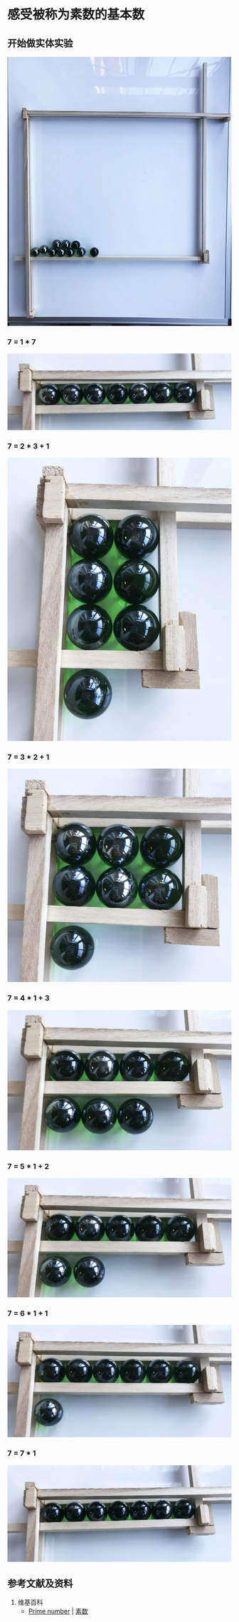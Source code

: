 # 感受被称为素数的基本数

## 开始做实体实验

![](/images/数论/基本数和合成数/感受被称为素数的基本数/0a0.jpg)

### 7 = 1 * 7
![](/images/数论/基本数和合成数/感受被称为素数的基本数/1a1.jpg)

### 7 = 2 * 3 + 1
![](/images/数论/基本数和合成数/感受被称为素数的基本数/1a2.jpg)

### 7 = 3 * 2 + 1
![](/images/数论/基本数和合成数/感受被称为素数的基本数/1a3.jpg)

### 7 = 4 * 1 + 3
![](/images/数论/基本数和合成数/感受被称为素数的基本数/1a4.jpg)

### 7 = 5 * 1 + 2
![](/images/数论/基本数和合成数/感受被称为素数的基本数/1a5.jpg)

### 7 = 6 * 1 + 1
![](/images/数论/基本数和合成数/感受被称为素数的基本数/1a6.jpg)

### 7 = 7 * 1
![](/images/数论/基本数和合成数/感受被称为素数的基本数/1a7.jpg)


## 参考文献及资料

1. 维基百科
	- [Prime number](https://en.wikipedia.org/wiki/Prime_number) | [素数](https://zh.wikipedia.org/wiki/%E8%B4%A8%E6%95%B0) 
